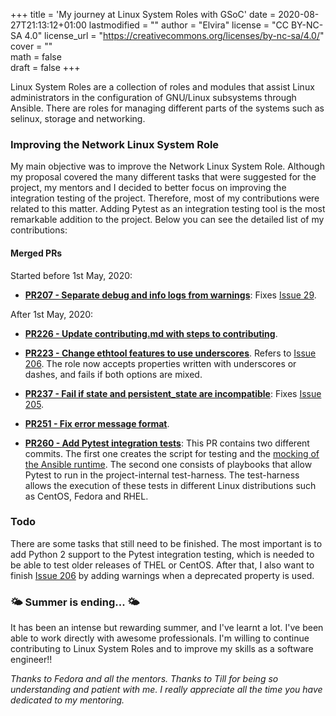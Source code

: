 +++
title = 'My journey at Linux System Roles with GSoC'
date = 2020-08-27T21:13:12+01:00
lastmodified = ""
author = "Elvira"
license = "CC BY-NC-SA 4.0"
license_url = "https://creativecommons.org/licenses/by-nc-sa/4.0/"
cover = ""    
math = false  
draft = false
+++


Linux System Roles are a collection of roles and modules that assist Linux
administrators in the configuration of GNU/Linux subsystems through Ansible.
There are roles for managing different parts of the systems such as selinux,
storage and networking.

### Improving the Network Linux System Role

My main objective was to improve the Network Linux System Role. Although my
proposal covered the many different tasks that were suggested for the project,
my mentors and I decided to better focus on improving the integration testing
of the project. Therefore, most of my contributions were related to this
matter. Adding Pytest as an integration testing tool is the most remarkable addition
to the project. Below you can see the detailed list of my contributions:

#### Merged PRs

Started before 1st May, 2020:

- [**PR207 - Separate debug and info logs from
  warnings**](https://github.com/linux-system-roles/network/pull/207): Fixes
[Issue 29](https://github.com/linux-system-roles/network/issues/29).

After 1st May, 2020:
- [**PR226 -  Update contributing.md with steps to
  contributing**](https://github.com/linux-system-roles/network/pull/226).

- [**PR223 - Change ethtool features to use
  underscores**](https://github.com/linux-system-roles/network/pull/223).
Refers to [Issue
206](https://github.com/linux-system-roles/network/issues/206). The role now
accepts properties written with underscores or dashes, and fails if both options
are mixed.

- [**PR237 - Fail if state and persistent_state are
  incompatible**](https://github.com/linux-system-roles/network/pull/237):
Fixes [Issue 205](https://github.com/linux-system-roles/network/issues/205).

- [**PR251 - Fix error message format**](https://github.com/linux-system-roles/network/pull/251).
 
- [**PR260 - Add Pytest integration
  tests**](https://github.com/linux-system-roles/network/pull/260): This PR
contains two different commits. The first one creates the script for testing
and the [mocking of the Ansible
runtime](http://elviragruiz.net/2020/07/20/mocking-ansible-python.html). The
second one consists of playbooks that allow Pytest to run in the
project-internal test-harness. The test-harness allows the execution of these
tests in different Linux distributions such as CentOS, Fedora and RHEL.

### Todo

There are some tasks that still need to be finished. The most important is to
add Python 2 support to the Pytest integration testing, which is needed to be
able to test older releases of THEL or CentOS. After that, I also want to
finish [Issue 206](https://github.com/linux-system-roles/network/issues/206) by
adding warnings when a deprecated property is used.

### 🌤️  Summer is ending... 🌤️ 

It has been an intense but rewarding summer, and I've learnt a lot. I've been able to work directly with awesome professionals. I'm willing to continue contributing to Linux System Roles and to improve my skills as a software engineer!!

*Thanks to Fedora and all the mentors. Thanks to Till for being so understanding and patient with me. I really appreciate all the time you have dedicated to my mentoring.*